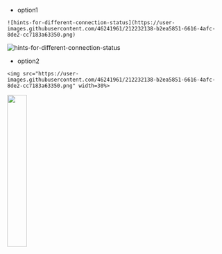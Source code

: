 
- option1
```
![hints-for-different-connection-status](https://user-images.githubusercontent.com/46241961/212232138-b2ea5851-6616-4afc-8de2-cc7183a63350.png)
```
![hints-for-different-connection-status](https://user-images.githubusercontent.com/46241961/212232138-b2ea5851-6616-4afc-8de2-cc7183a63350.png)

- option2
```
<img src="https://user-images.githubusercontent.com/46241961/212232138-b2ea5851-6616-4afc-8de2-cc7183a63350.png" width=30%>
```
<img src="https://user-images.githubusercontent.com/46241961/212232138-b2ea5851-6616-4afc-8de2-cc7183a63350.png" width=30%>